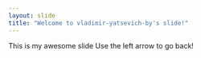 ```yaml
---
layout: slide
title: "Welcome to vladimir-yatsevich-by's slide!"
---
```

This is my awesome slide
Use the left arrow to go back!